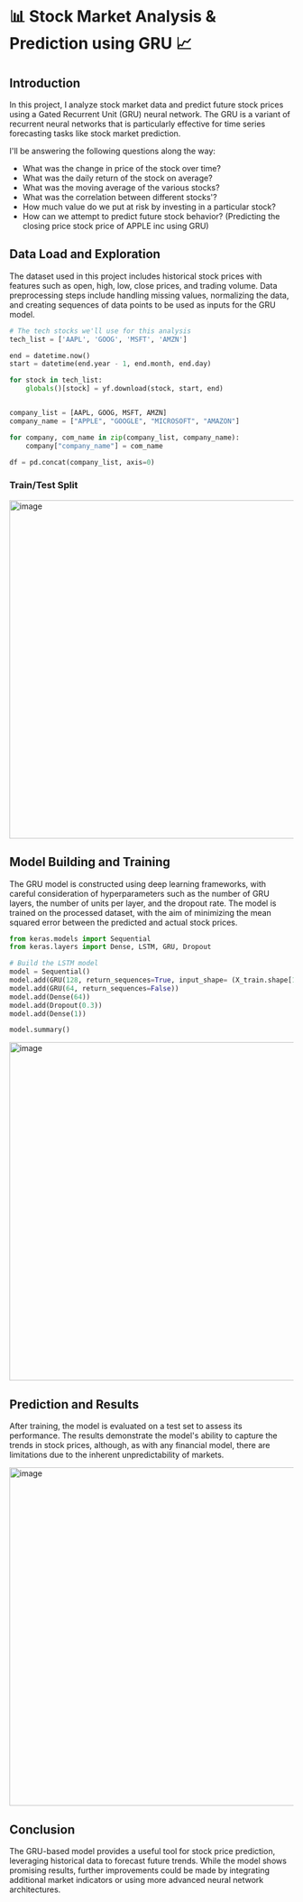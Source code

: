 # 📊 Stock Market Analysis & Prediction using GRU 📈

## Introduction
In this project, I analyze stock market data and predict future stock prices using a Gated Recurrent Unit (GRU) neural network. The GRU is a variant of recurrent neural networks that is particularly effective for time series forecasting tasks like stock market prediction.

I'll be answering the following questions along the way:

- What was the change in price of the stock over time?
- What was the daily return of the stock on average?
- What was the moving average of the various stocks?
- What was the correlation between different stocks'?
- How much value do we put at risk by investing in a particular stock?
- How can we attempt to predict future stock behavior? (Predicting the closing price stock price of APPLE inc using GRU)

## Data Load and Exploration
The dataset used in this project includes historical stock prices with features such as open, high, low, close prices, and trading volume. Data preprocessing steps include handling missing values, normalizing the data, and creating sequences of data points to be used as inputs for the GRU model.

```python
# The tech stocks we'll use for this analysis
tech_list = ['AAPL', 'GOOG', 'MSFT', 'AMZN']

end = datetime.now()
start = datetime(end.year - 1, end.month, end.day)

for stock in tech_list:
    globals()[stock] = yf.download(stock, start, end)


company_list = [AAPL, GOOG, MSFT, AMZN]
company_name = ["APPLE", "GOOGLE", "MICROSOFT", "AMAZON"]

for company, com_name in zip(company_list, company_name):
    company["company_name"] = com_name

df = pd.concat(company_list, axis=0)
```
### Train/Test Split
<img width="600" alt="image" src="https://github.com/user-attachments/assets/78859fb1-7862-42e3-ac75-9f3b4b50b336">

## Model Building and Training
The GRU model is constructed using deep learning frameworks, with careful consideration of hyperparameters such as the number of GRU layers, the number of units per layer, and the dropout rate. The model is trained on the processed dataset, with the aim of minimizing the mean squared error between the predicted and actual stock prices.
```python
from keras.models import Sequential
from keras.layers import Dense, LSTM, GRU, Dropout

# Build the LSTM model
model = Sequential()
model.add(GRU(128, return_sequences=True, input_shape= (X_train.shape[1], 1)))
model.add(GRU(64, return_sequences=False))
model.add(Dense(64))
model.add(Dropout(0.3))
model.add(Dense(1))

model.summary()
```
<img width="600" alt="image" src="https://github.com/user-attachments/assets/3a53b2ee-728d-428b-87ff-d1505ba2f07d">


## Prediction and Results
After training, the model is evaluated on a test set to assess its performance. The results demonstrate the model's ability to capture the trends in stock prices, although, as with any financial model, there are limitations due to the inherent unpredictability of markets.

<img width="600" alt="image" src="https://github.com/user-attachments/assets/97123cd4-6838-4643-b347-9b44af57087c">


## Conclusion
The GRU-based model provides a useful tool for stock price prediction, leveraging historical data to forecast future trends. While the model shows promising results, further improvements could be made by integrating additional market indicators or using more advanced neural network architectures.
